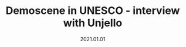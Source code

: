 ---
title: "Demoscene in UNESCO - interview with Unjello"
url: https://www.youtube.com/watch?v=mYfE5odcwk8
where: Lata 90 Podcast Retro
date: 2021.01.01
type: Podcast
---